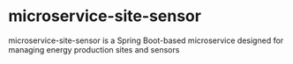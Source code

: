 # microservice-site-sensor
microservice-site-sensor is a Spring Boot-based microservice designed for managing energy production sites and sensors
